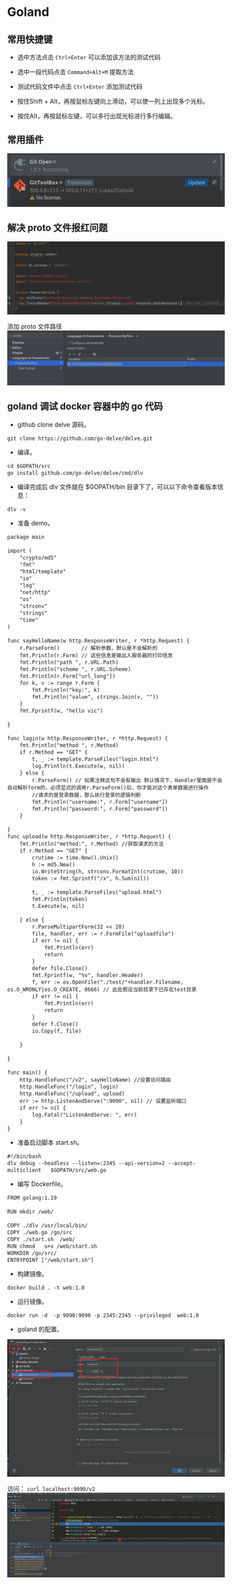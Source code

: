 # Goland

## 常用快捷键

- 选中方法点击 `Ctrl+Enter` 可以添加该方法的测试代码

- 选中一段代码点击 `Command+Alt+M` 提取方法

- 测试代码文件中点击 `Ctrl+Enter` 添加测试代码

- 按住Shift + Alt，再按鼠标左键向上滑动，可以使一列上出现多个光标。

- 按住Alt，再按鼠标左键，可以多行出现光标进行多行编辑。

## 常用插件

![](./images/goland/1.png)

## 解决 proto 文件报红问题

![](./images/goland/2.png)

添加 proto 文件路径
![](./images/goland/3.png)

## goland 调试 docker 容器中的 go 代码

- github clone delve 源码。

```shell
git clone https://github.com/go-delve/delve.git
```

- 编译。

```shell
cd $GOPATH/src
go install github.com/go-delve/delve/cmd/dlv
```

- 编译完成后 dlv 文件就在 $GOPATH/bin 目录下了，可以以下命令查看版本信息：

```shell
dlv -v
```

- 准备 demo。

```shell
package main

import (
	"crypto/md5"
	"fmt"
	"html/template"
	"io"
	"log"
	"net/http"
	"os"
	"strconv"
	"strings"
	"time"
)

func sayHelloName(w http.ResponseWriter, r *http.Request) {
	r.ParseForm()       // 解析参数，默认是不会解析的
	fmt.Println(r.Form) // 这些信息是输出入服务器的打印信息
	fmt.Println("path ", r.URL.Path)
	fmt.Println("scheme ", r.URL.Scheme)
	fmt.Println(r.Form["url_long"])
	for k, v := range r.Form {
		fmt.Println("key:", k)
		fmt.Println("value", strings.Join(v, ""))
	}
	fmt.Fprintf(w, "hello vic")

}

func login(w http.ResponseWriter, r *http.Request) {
	fmt.Println("method ", r.Method)
	if r.Method == "GET" {
		t, _ := template.ParseFiles("login.html")
		log.Println(t.Execute(w, nil))
	} else {
		r.ParseForm() // 如果注释这句不会有输出 默认情况下，Handler里面是不会自动解析form的，必须显式的调用r.ParseForm()后，你才能对这个表单数据进行操作
		//请求的是登录数据，那么执行登录的逻辑判断
		fmt.Println("username:", r.Form["username"])
		fmt.Println("password:", r.Form["password"])
	}

}
func upload(w http.ResponseWriter, r *http.Request) {
	fmt.Println("method:", r.Method) //获取请求的方法
	if r.Method == "GET" {
		crutime := time.Now().Unix()
		h := md5.New()
		io.WriteString(h, strconv.FormatInt(crutime, 10))
		token := fmt.Sprintf("/x", h.Sum(nil))

		t, _ := template.ParseFiles("upload.html")
		fmt.Println(token)
		t.Execute(w, nil)

	} else {
		r.ParseMultipartForm(32 << 20)
		file, handler, err := r.FormFile("uploadfile")
		if err != nil {
			fmt.Println(err)
			return
		}
		defer file.Close()
		fmt.Fprintf(w, "%v", handler.Header)
		f, err := os.OpenFile("./test/"+handler.Filename, os.O_WRONLY|os.O_CREATE, 0666) // 此处假设当前目录下已存在test目录
		if err != nil {
			fmt.Println(err)
			return
		}
		defer f.Close()
		io.Copy(f, file)

	}

}

func main() {
	http.HandleFunc("/v2", sayHelloName) //设置访问路由
	http.HandleFunc("/login", login)
	http.HandleFunc("/upload", upload)
	err := http.ListenAndServe(":9090", nil) // 设置监听端口
	if err != nil {
		log.Fatal("ListenAndServe: ", err)
	}
}
```

- 准备启动脚本 start.sh。

```shell
#!/bin/bash
dlv debug --headless --listen=:2345 --api-version=2 --accept-multiclient   $GOPATH/src/web.go
```

- 编写 Dockerfile。

```shell
FROM golang:1.19

RUN mkdir /web/

COPY ./dlv /usr/local/bin/
COPY ./web.go /go/src
COPY ./start.sh  /web/
RUN chmod   u+x /web/start.sh
WORKDIR /go/src/
ENTRYPOINT ["/web/start.sh"]
```

- 构建镜像。

```shell
docker build . -t web:1.0
```

- 运行镜像。

```shell
docker run -d  -p 9090:9090 -p 2345:2345 --privileged  web:1.0
```

- goland 的配置。

![](./images/goland/debug-1.png)

访问： `curl localhost:9090/v2`
![](./images/goland/debug-2.png)
